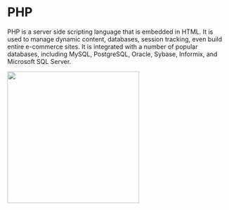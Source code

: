 # PHP
PHP is a server side scripting language that is embedded in HTML. It is used to manage dynamic content, databases, session tracking, even build entire e-commerce sites. It is integrated with a number of popular databases, including MySQL, PostgreSQL, Oracle, Sybase, Informix, and Microsoft SQL Server.

<img src="https://user-images.githubusercontent.com/127482974/224288247-4d0a35a6-e5e5-44ab-894e-fd8787258add.png" width="300" height="auto">
